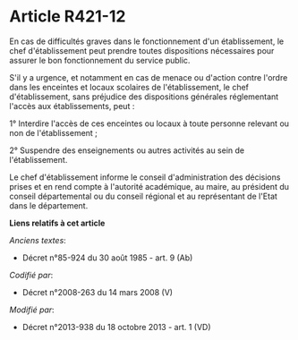 # Article R421-12

En cas de difficultés graves dans le fonctionnement d'un établissement, le chef d'établissement peut prendre toutes
dispositions nécessaires pour assurer le bon fonctionnement du service public. 

S'il y a urgence, et notamment en cas de menace ou d'action contre l'ordre dans les enceintes et locaux scolaires de
l'établissement, le chef d'établissement, sans préjudice des dispositions générales réglementant l'accès aux établissements,
peut : 

1° Interdire l'accès de ces enceintes ou locaux à toute personne relevant ou non de l'établissement ; 

2° Suspendre des enseignements ou autres activités au sein de l'établissement. 

Le chef d'établissement informe le conseil d'administration des décisions prises et en rend compte à l'autorité académique,
au maire, au président du conseil départemental ou du conseil régional et au représentant de l'Etat dans le département.

**Liens relatifs à cet article**

_Anciens textes_:

  - Décret n°85-924 du 30 août 1985 - art. 9 (Ab)

_Codifié par_:

  - Décret n°2008-263 du 14 mars 2008 (V)

_Modifié par_:

  - Décret n°2013-938 du 18 octobre 2013 - art. 1 (VD)

